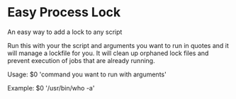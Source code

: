 Easy Process Lock
=========

An easy way to add a lock to any script

Run this with your the script and arguments you want to run in quotes and it will manage a lockfile for you.
It will clean up orphaned lock files and prevent execution of jobs that are already running. 


Usage: $0 'command you want to run with arguments'

Example: $0 '/usr/bin/who -a'
